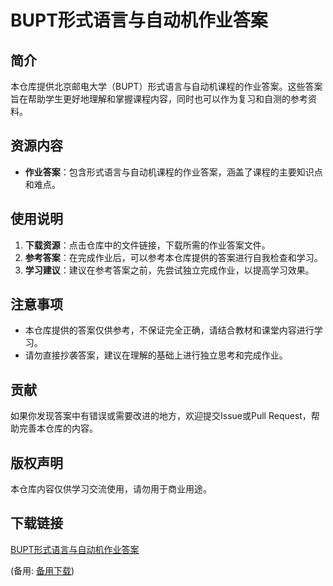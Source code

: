 # BUPT形式语言与自动机作业答案

## 简介

本仓库提供北京邮电大学（BUPT）形式语言与自动机课程的作业答案。这些答案旨在帮助学生更好地理解和掌握课程内容，同时也可以作为复习和自测的参考资料。

## 资源内容

- **作业答案**：包含形式语言与自动机课程的作业答案，涵盖了课程的主要知识点和难点。

## 使用说明

1. **下载资源**：点击仓库中的文件链接，下载所需的作业答案文件。
2. **参考答案**：在完成作业后，可以参考本仓库提供的答案进行自我检查和学习。
3. **学习建议**：建议在参考答案之前，先尝试独立完成作业，以提高学习效果。

## 注意事项

- 本仓库提供的答案仅供参考，不保证完全正确，请结合教材和课堂内容进行学习。
- 请勿直接抄袭答案，建议在理解的基础上进行独立思考和完成作业。

## 贡献

如果你发现答案中有错误或需要改进的地方，欢迎提交Issue或Pull Request，帮助完善本仓库的内容。

## 版权声明

本仓库内容仅供学习交流使用，请勿用于商业用途。

## 下载链接
[BUPT形式语言与自动机作业答案](https://pan.quark.cn/s/b2510dcfb35f) 

(备用: [备用下载](https://pan.baidu.com/s/1OdXu0RRi4B0XRhPVrmR4wA?pwd=1234))

